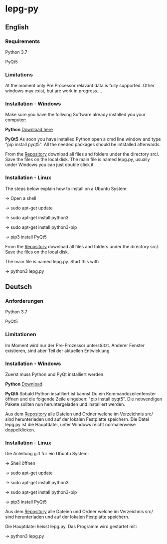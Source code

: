 # lepg-py

## English

### Requirements
Python 3.7

PyQt5

### Limitations 
At the moment only Pre Processor relavant data is fully supported.
Other windows may exist, but are work in progress.... 

### Installation - Windows
Make sure you have the follwing Software already installed you your computer:

**Python** [Download here](https://www.python.org/)

**PyQt5** As soon you have installed Python open a cmd line window and type "pip install pyqt5". All the needed packages should be intstalled afterwards.

From the [Repository](https://github.com/stefanino-ch/lepg-py/tree/latest) download all files and folders under the directory src/. Save the files on the local disk. 
The main file is named lepg.py, usually under Windows you can just double click it. 

### Installation - Linux
The steps below explain how to install on a Ubuntu System: 

-> Open a shell

-> sudo apt-get update

-> sudo apt-get install python3 

-> sudo apt-get install python3-pip

-> pip3 install PyQt5

From the [Repository](https://github.com/stefanino-ch/lepg-py/tree/latest) download all files and folders under the directory src/. Save the files on the local disk. 

The main file is named lepg.py. Start this with

-> python3 lepg.py

## Deutsch

### Anforderungen
Python 3.7

PyQt5

### Limitationen
Im Moment wird nur der Pre-Prozessor unterstützt.
Anderer Fenster existieren, sind aber Teil der aktuellen Entwicklung.  

### Installation - Windows
Zuerst muss Python und PyQt installiert werden. 

**Python** [Download](https://www.python.org/)

**PyQt5** Sobald Python insatlliert ist kannst Du ein Kommandozeilenfenster öffnen und die folgende Zeile eingeben: "pip install pyqt5". Die notwendigen Pakete sollten nun heruntergeladen und installiert werden. 

Aus dem [Repository](https://github.com/stefanino-ch/lepg-py/tree/latest) alle Dateien und Ordner welche im Verzeichnis src/ sind herunterladen und auf der lokalen Festplatte speichern. 
Die Datei lepg.py ist die Hauptdatei, unter Windows reicht normalerweise doppelklicken. 

### Installation - Linux
Die Anleitung gilt für ein Ubuntu System: 

-> Shell öffnen

-> sudo apt-get update

-> sudo apt-get install python3 

-> sudo apt-get install python3-pip

-> pip3 install PyQt5

Aus dem [Repository](https://github.com/stefanino-ch/lepg-py/tree/latest) alle Dateien und Ordner welche im Verzeichnis src/ sind herunterladen und auf der lokalen Festplatte speichern. 

Die Hauptdatei heisst lepg.py. Das Programm wird gestartet mit:

-> python3 lepg.py
